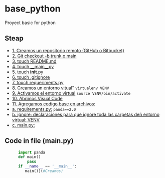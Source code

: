 # base_python
Proyect basic for python
## Steap 
- [1. Creamos un repositorio remoto (GitHub o Bitbucket)](#Creamos)
- [2. Git checkout -b trunk o main](#Creamos)
- [3. touch README.md](#Creamos)
- [4. touch __main__py](#Creamos)
- [5. touch __init__.py](#Creamos)
- [6. touch .gitignore](#Creamos)
- [7. touch requeriments.py](#Creamos)
- [8. Creamos un entorno vitual"](#Creamos) ```virtualenv VENV```
- [9. Activamos el entorno virtual](#Creamos) ```source VENV/bin/activate```
- [10. Abrimos Visual Code](#Creamos)
- [11. Agregamos codigo base en archivos:](#Creamos)
- [   a. requirements.py:](#Creamos) ```panda==2.0 ``` 
- [   b. ignore: declaraciones para que ignore toda las carpetas deñ entorno virtual: VENV](#Creamos)
- [   c. main.py:](#Creamos)

## Code in file (main.py)

```python
      import panda
      def main()
          pass
      if __name__ == '__main__':
         main()](#Creamos) 

